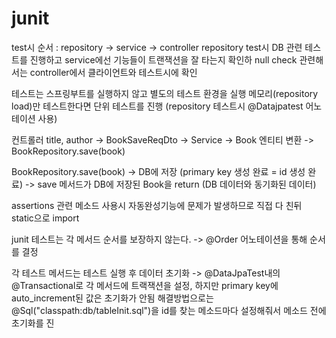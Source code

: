 # junit

test시 순서 : repository -> service -> controller
repository test시 DB 관련 테스트를 진행하고
service에선 기능들이 트랜잭션을 잘 타는지 확인하
null check 관련해서는 controller에서 클라이언트와 테스트시에 확인

테스트는 스프링부트를 실행하지 않고 별도의 테스트 환경을 실행
메모리(repository load)만 테스트한다면 단위 테스트를 진행 (repository 테스트시 @Datajpatest 어노테이션 사용)

컨트롤러 title, author -> BookSaveReqDto -> Service -> Book 엔티티 변환 -> BookRepository.save(book)

BookRepository.save(book)
-> DB에 저장 (primary key 생성 완료 = id 생성 완료)
-> save 메서드가 DB에 저장된 Book을 return (DB 데이터와 동기화된 데이터)

assertions 관련 메소드 사용시 자동완성기능에 문제가 발생하므로 직접 다 친뒤 static으로 import

junit 테스트는 각 메서드 순서를 보장하지 않는다. -> @Order 어노테이션을 통해 순서를 결정

각 테스트 메서드는 테스트 실행 후 데이터 초기화 -> @DataJpaTest내의 @Transactional로 각 메서드에 트랙잭션을 설정, 하지만 primary key에 auto_increment된 값은 초기화가 안됨
해결방법으로는 @Sql("classpath:db/tableInit.sql")을 id를 찾는 메소드마다 설정해줘서 메소드 전에 초기화를 진
